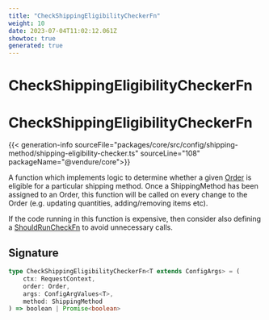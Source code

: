 ```yaml
---
title: "CheckShippingEligibilityCheckerFn"
weight: 10
date: 2023-07-04T11:02:12.061Z
showtoc: true
generated: true
---
```

<!-- This file was generated from the Vendure source. Do not modify. Instead, re-run the "docs:build" script -->

# CheckShippingEligibilityCheckerFn
<div class="symbol">


# CheckShippingEligibilityCheckerFn

{{< generation-info sourceFile="packages/core/src/config/shipping-method/shipping-eligibility-checker.ts" sourceLine="108" packageName="@vendure/core">}}

A function which implements logic to determine whether a given <a href='/typescript-api/entities/order#order'>Order</a> is eligible for
a particular shipping method. Once a ShippingMethod has been assigned to an Order, this
function will be called on every change to the Order (e.g. updating quantities, adding/removing
items etc).

If the code running in this function is expensive, then consider also defining
a <a href='/typescript-api/shipping/should-run-check-fn#shouldruncheckfn'>ShouldRunCheckFn</a> to avoid unnecessary calls.

## Signature

```TypeScript
type CheckShippingEligibilityCheckerFn<T extends ConfigArgs> = (
    ctx: RequestContext,
    order: Order,
    args: ConfigArgValues<T>,
    method: ShippingMethod
) => boolean | Promise<boolean>
```
</div>
